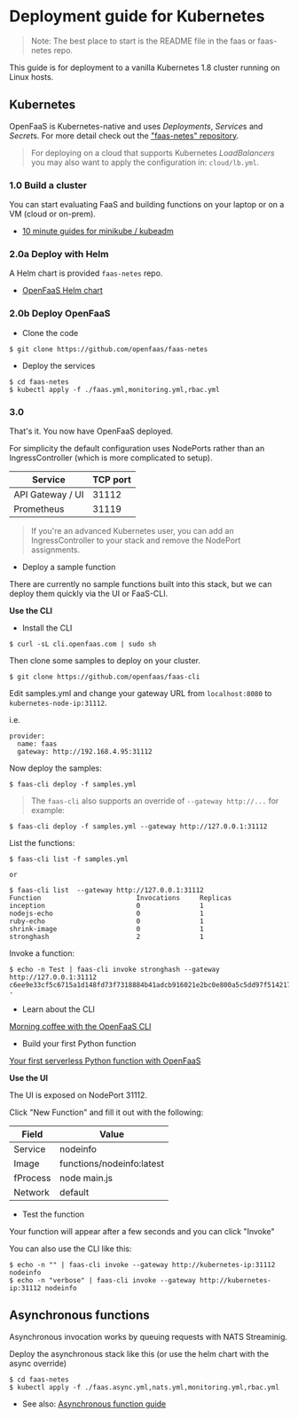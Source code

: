 # Deployment guide for Kubernetes

> Note: The best place to start is the README file in the faas or faas-netes repo.

This guide is for deployment to a vanilla Kubernetes 1.8 cluster running on Linux hosts.

## Kubernetes

OpenFaaS is Kubernetes-native and uses *Deployments*, *Service*s and *Secret*s. For more detail check out the ["faas-netes" repository](https://github.com/openfaas/faas-netes).

> For deploying on a cloud that supports Kubernetes *LoadBalancers* you may also want to apply the configuration in: `cloud/lb.yml`.

### 1.0 Build a cluster

You can start evaluating FaaS and building functions on your laptop or on a VM (cloud or on-prem).

* [10 minute guides for minikube / kubeadm](https://blog.alexellis.io/tag/learn-k8s/)

### 2.0a Deploy with Helm

A Helm chart is provided `faas-netes` repo.

* [OpenFaaS Helm chart](https://github.com/openfaas/faas-netes/blob/master/HELM.md)


### 2.0b Deploy OpenFaaS

* Clone the code

```
$ git clone https://github.com/openfaas/faas-netes
```

* Deploy the services

```
$ cd faas-netes
$ kubectl apply -f ./faas.yml,monitoring.yml,rbac.yml
```

### 3.0

That's it. You now have OpenFaaS deployed.

For simplicity the default configuration uses NodePorts rather than an IngressController (which is more complicated to setup).

| Service           | TCP port |
--------------------|----------|
| API Gateway / UI  | 31112    |
| Prometheus        | 31119    |

> If you're an advanced Kubernetes user, you can add an IngressController to your stack and remove the NodePort assignments.

* Deploy a sample function

There are currently no sample functions built into this stack, but we can deploy them quickly via the UI or FaaS-CLI.

**Use the CLI**

* Install the CLI 

```
$ curl -sL cli.openfaas.com | sudo sh
```

Then clone some samples to deploy on your cluster.

```
$ git clone https://github.com/openfaas/faas-cli
```

Edit samples.yml and change your gateway URL from `localhost:8080` to `kubernetes-node-ip:31112`.

i.e.

```
provider:  
  name: faas
  gateway: http://192.168.4.95:31112
```

Now deploy the samples:

```
$ faas-cli deploy -f samples.yml
```

> The `faas-cli` also supports an override of `--gateway http://...` for example:

```
$ faas-cli deploy -f samples.yml --gateway http://127.0.0.1:31112
```

List the functions:

```
$ faas-cli list -f samples.yml

or

$ faas-cli list  --gateway http://127.0.0.1:31112
Function                      	Invocations    	Replicas
inception                     	0              	1    
nodejs-echo                   	0              	1    
ruby-echo                     	0              	1    
shrink-image                  	0              	1    
stronghash                    	2              	1
```

Invoke a function:

```
$ echo -n Test | faas-cli invoke stronghash --gateway http://127.0.0.1:31112
c6ee9e33cf5c6715a1d148fd73f7318884b41adcb916021e2bc0e800a5c5dd97f5142178f6ae88c8fdd98e1afb0ce4c8d2c54b5f37b30b7da1997bb33b0b8a31  -
```

* Learn about the CLI

[Morning coffee with the OpenFaaS CLI](https://blog.alexellis.io/quickstart-openfaas-cli/)

* Build your first Python function

[Your first serverless Python function with OpenFaaS](https://blog.alexellis.io/first-faas-python-function/)

**Use the UI**

The UI is exposed on NodePort 31112.

Click "New Function" and fill it out with the following:

| Field      | Value                        |
-------------|------------------------------|
| Service    | nodeinfo                     |
| Image      | functions/nodeinfo:latest    |
| fProcess   | node main.js                 |
| Network    | default                      |

* Test the function

Your function will appear after a few seconds and you can click "Invoke"

You can also use the CLI like this:

```
$ echo -n "" | faas-cli invoke --gateway http://kubernetes-ip:31112 nodeinfo
$ echo -n "verbose" | faas-cli invoke --gateway http://kubernetes-ip:31112 nodeinfo
```

## Asynchronous functions

Asynchronous invocation works by queuing requests with NATS Streaminig.

Deploy the asynchronous stack like this (or use the helm chart with the async override)

```
$ cd faas-netes
$ kubectl apply -f ./faas.async.yml,nats.yml,monitoring.yml,rbac.yml
```

* See also: [Asynchronous function guide](https://github.com/openfaas/faas/blob/master/guide/asynchronous.md)
